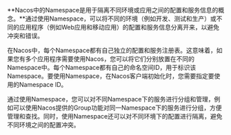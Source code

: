 **Nacos中的Namespace是用于隔离不同环境或应用之间的配置和服务信息的概念。**通过使用Namespace，可以将不同的环境（例如开发、测试和生产）或不同的应用程序（例如Web应用和移动应用）的配置和服务信息分离开来，以避免冲突和错误。

在Nacos中，每个Namespace都有自己独立的配置和服务注册表。这意味着，如果您有多个应用程序需要使用Nacos，您可以将它们分别放置在不同的Namespace中。每个Namespace都有自己的命名空间ID，用于标识该Namespace。要使用Namespace，在Nacos客户端初始化时，您需要指定要使用的Namespace ID。

通过使用Namespace，您可以对不同Namespace下的服务进行分组和管理，例如可以使用Nacos提供的Group功能对同一Namespace下的服务进行分组，方便管理和查找。同时，使用Namespace还可以对不同环境下的配置进行隔离，避免不同环境之间的配置冲突。


